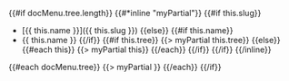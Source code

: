 
{{#if docMenu.tree.length}}
{{#*inline "myPartial"}}
{{#if this.slug}}
- [{{ this.name }}]({{ this.slug }})
{{else}}
{{#if this.name}}
- {{ this.name }}
{{/if}}
{{#if this.tree}}
{{> myPartial this.tree}}
{{else}}
{{#each this}}
    {{> myPartial this}}
{{/each}}
{{/if}}
{{/if}}
{{/inline}}

{{#each docMenu.tree}}
{{> myPartial }}
{{/each}}
{{/if}}